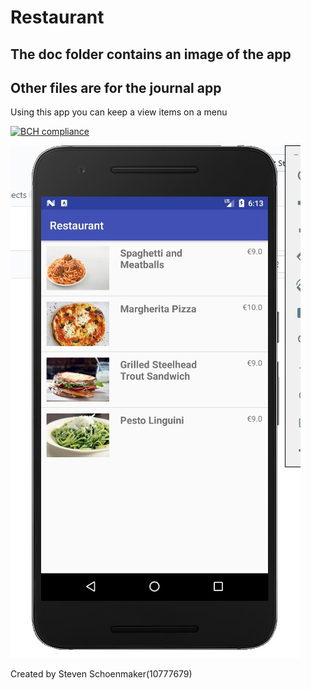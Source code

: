 # Restaurant

## The doc folder contains an image of the app

## Other files are for the journal app

Using this app you can keep a view items on a menu

[![BCH compliance](https://bettercodehub.com/edge/badge/StevenProg/Restaurant?branch=master)](https://bettercodehub.com/)

![alt text](doc/Restaurant.jpg " ")


Created by Steven Schoenmaker(10777679)
